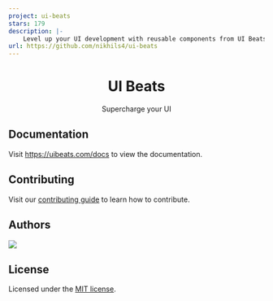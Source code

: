 ```yaml
---
project: ui-beats
stars: 179
description: |-
    Level up your UI development with reusable components from UI Beats, crafted with React, Typescript, Tailwind CSS, and Framer Motion.
url: https://github.com/nikhils4/ui-beats
---
```


<h1 align="center">UI Beats</h1>
<p align="center">
    Supercharge your UI
</p>

## Documentation

Visit https://uibeats.com/docs to view the documentation.

## Contributing

Visit our [contributing guide](https://www.uibeats.com/docs/getting-started/contribute) to learn how to
contribute.

## Authors

<a href="https://github.com/nikhils4/ui-beats/graphs/contributors">
  <img src="https://contrib.rocks/image?repo=nikhils4/ui-beats" />
</a>

## License

Licensed under the [MIT license](https://github.com/nikhils4/ui-beats/blob/main/LICENSE.md).
